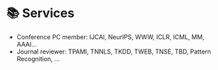 # 📚 Services
- Conference PC member: IJCAI, NeurIPS, WWW, ICLR, ICML, MM, AAAI...
- Journal reviewer: TPAMI, TNNLS, TKDD, TWEB, TNSE, TBD, Pattern Recognition, ...
